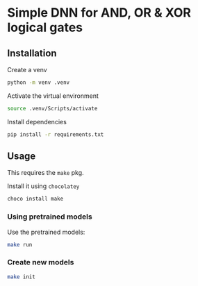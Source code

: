 # Simple DNN for AND, OR & XOR logical gates

## Installation

Create a venv

```bash
python -m venv .venv
```

Activate the virtual environment

```bash
source .venv/Scripts/activate
```

Install dependencies

```bash
pip install -r requirements.txt
```

## Usage

This requires the `make` pkg.

Install it using `chocolatey`

```bash
choco install make
```

### Using pretrained models

Use the pretrained models:

```bash
make run
```

### Create new models

```bash
make init
```
